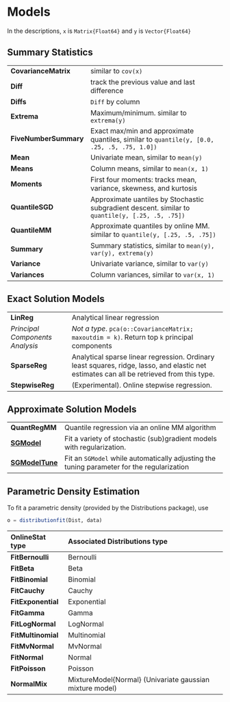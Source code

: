 # Models

In the descriptions, `x` is `Matrix{Float64}` and `y` is `Vector{Float64}`

## Summary Statistics

|                       |                                                                                                  |
|:----------------------|:-------------------------------------------------------------------------------------------------|
| **CovarianceMatrix**  | similar to `cov(x)`                                                                              |
| **Diff**              | track the previous value and last difference                                                     |
| **Diffs**             | `Diff` by column                                                                                 |
| **Extrema**           | Maximum/minimum. similar to `extrema(y)`                                                         |
| **FiveNumberSummary** | Exact max/min and approximate quantiles, similar to `quantile(y, [0.0, .25, .5, .75, 1.0])`      |
| **Mean**              | Univariate mean, similar to `mean(y)`                                                            |
| **Means**             | Column means, similar to `mean(x, 1)`                                                            |
| **Moments**           | First four moments: tracks mean, variance, skewness, and kurtosis                                |
| **QuantileSGD**       | Approximate uantiles by Stochastic subgradient descent. similar to `quantile(y, [.25, .5, .75])` |
| **QuantileMM**        | Approximate quantiles by online MM.  similar to `quantile(y, [.25, .5, .75])`                    |
| **Summary**           | Summary statistics, similar to `mean(y), var(y), extrema(y)`                                     |
| **Variance**          | Univariate variance, similar to `var(y)`                                                         |
| **Variances**         | Column variances, similar to `var(x, 1)`                                                         |


## Exact Solution Models

|                                 |                                                                                                                                            |
|:--------------------------------|:-------------------------------------------------------------------------------------------------------------------------------------------|
| **LinReg**                      | Analytical linear regression                                                                                                               |
| *Principal Components Analysis* | *Not a type*.  `pca(o::CovarianceMatrix; maxoutdim = k)`.  Return top `k` principal components                                             |
| **SparseReg**                   | Analytical sparse linear regression.  Ordinary least squares, ridge, lasso, and elastic net estimates can all be retrieved from this type. |
| **StepwiseReg**                 | (Experimental).  Online stepwise regression.                                                                                               |

## Approximate Solution Models

|                               |                                                                                            |
|:------------------------------|:-------------------------------------------------------------------------------------------|
| **QuantRegMM**                | Quantile regression via an online MM algorithm                                             |
| **[SGModel](SGModel.md)**     | Fit a variety of stochastic (sub)gradient models with regularization.                      |
| **[SGModelTune](SGModel.md)** | Fit an `SGModel` while automatically adjusting the tuning parameter for the regularization |



## Parametric Density Estimation

To fit a parametric density (provided by the Distributions package), use

```julia
o = distributionfit(Dist, data)
```

| OnlineStat type    | Associated Distributions type                            |
|:-------------------|:---------------------------------------------------------|
| **FitBernoulli**   | Bernoulli                                                |
| **FitBeta**        | Beta                                                     |
| **FitBinomial**    | Binomial                                                 |
| **FitCauchy**      | Cauchy                                                   |
| **FitExponential** | Exponential                                              |
| **FitGamma**       | Gamma                                                    |
| **FitLogNormal**   | LogNormal                                                |
| **FitMultinomial** | Multinomial                                              |
| **FitMvNormal**    | MvNormal                                                 |
| **FitNormal**      | Normal                                                   |
| **FitPoisson**     | Poisson                                                  |
| **NormalMix**      | MixtureModel{Normal} (Univariate gaussian mixture model) |
